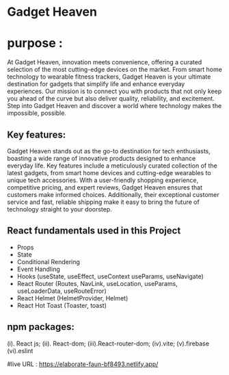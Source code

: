 
# Gadget Heaven

# purpose : 
At Gadget Heaven, innovation meets convenience, offering a curated selection of the most cutting-edge devices on the market. From smart home technology to wearable fitness trackers, Gadget Heaven is your ultimate destination for gadgets that simplify life and enhance everyday experiences. Our mission is to connect you with products that not only keep you ahead of the curve but also deliver quality, reliability, and excitement. Step into Gadget Heaven and discover a world where technology makes the impossible, possible.
## Key features:
Gadget Heaven stands out as the go-to destination for tech enthusiasts, boasting a wide range of innovative products designed to enhance everyday life. Key features include a meticulously curated collection of the latest gadgets, from smart home devices and cutting-edge wearables to unique tech accessories. With a user-friendly shopping experience, competitive pricing, and expert reviews, Gadget Heaven ensures that customers make informed choices. Additionally, their exceptional customer service and fast, reliable shipping make it easy to bring the future of technology straight to your doorstep.

## React fundamentals used in this Project
* Props
* State
* Conditional Rendering
* Event Handling
* Hooks (useState, useEffect, useContext useParams, useNavigate)
* React Router (Routes, NavLink, useLocation, useParams, useLoaderData, useRouteError)
* React Helmet (HelmetProvider, Helmet)
* React Hot Toast (Toaster, toast)


## npm packages:
(i). React js; (ii). React-dom; (iii).React-router-dom; (iv).vite; (v).firebase (vi).eslint 


#live URL : https://elaborate-faun-bf8493.netlify.app/